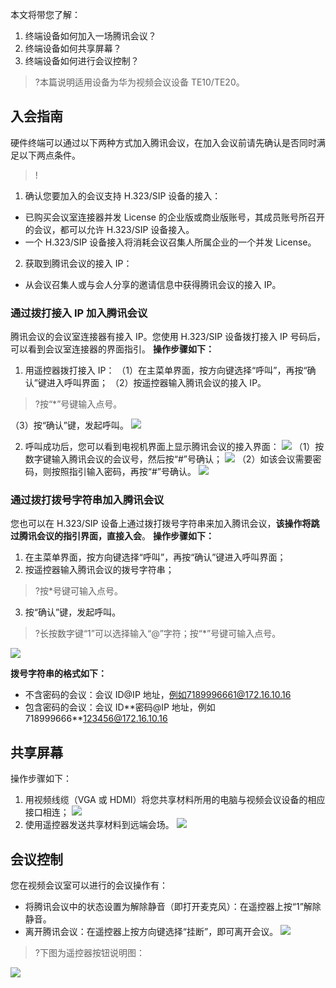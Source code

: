 本文将带您了解：
1.	终端设备如何加入一场腾讯会议？
2.	终端设备如何共享屏幕？
3.	终端设备如何进行会议控制？

>?本篇说明适用设备为华为视频会议设备 TE10/TE20。

## 入会指南
硬件终端可以通过以下两种方式加入腾讯会议，在加入会议前请先确认是否同时满足以下两点条件。
>!
1. 确认您要加入的会议支持 H.323/SIP 设备的接入：
 - 已购买会议室连接器并发 License 的企业版或商业版账号，其成员账号所召开的会议，都可以允许 H.323/SIP 设备接入。
 - 一个 H.323/SIP 设备接入将消耗会议召集人所属企业的一个并发 License。
2. 获取到腾讯会议的接入 IP：
 - 从会议召集人或与会人分享的邀请信息中获得腾讯会议的接入 IP。

### 通过拨打接入 IP 加入腾讯会议
腾讯会议的会议室连接器有接入 IP。您使用 H.323/SIP 设备拨打接入 IP 号码后，可以看到会议室连接器的界面指引。
**操作步骤如下：**
1. 用遥控器拨打接入 IP：
（1）在主菜单界面，按方向键选择“呼叫”，再按“确认”键进入呼叫界面；
（2）按遥控器输入腾讯会议的接入 IP。
>?按“*”号键输入点号。

 （3）按“确认”键，发起呼叫。
![](https://main.qcloudimg.com/raw/58b93b1d17be87ee65845a75d0271670.png)

2. 呼叫成功后，您可以看到电视机界面上显示腾讯会议的接入界面：
![](https://main.qcloudimg.com/raw/e9216c1a753dbfb91daa7576da233e17.png)
（1）按数字键输入腾讯会议的会议号，然后按“#”号确认；
![](https://main.qcloudimg.com/raw/17a7893b2382a8e8bb666b78f1e807a7.png)
（2）如该会议需要密码，则按照指引输入密码，再按“#”号确认。
![](https://main.qcloudimg.com/raw/6b720dcd084f24ee2df13f3d3cf9583d.png)

### 通过拨打拨号字符串加入腾讯会议
您也可以在 H.323/SIP 设备上通过拨打拨号字符串来加入腾讯会议，**该操作将跳过腾讯会议的指引界面，直接入会**。
**操作步骤如下：**
1. 在主菜单界面，按方向键选择“呼叫”，再按“确认”键进入呼叫界面；
2. 按遥控器输入腾讯会议的拨号字符串；
>?按*号键可输入点号。
3. 按“确认”键，发起呼叫。
>?长按数字键“1”可以选择输入“@”字符；按“*”号键可输入点号。
>
![](https://main.qcloudimg.com/raw/02ca636baf74410ced3b866d72ea303e.png)

**拨号字符串的格式如下：**
- 不含密码的会议：会议 ID@IP 地址，例如7189996661@172.16.10.16
- 包含密码的会议：会议 ID\*\*密码@IP 地址，例如718999666**123456@172.16.10.16


## 共享屏幕
操作步骤如下：
1. 用视频线缆（VGA 或 HDMI）将您共享材料所用的电脑与视频会议设备的相应接口相连；
![](https://main.qcloudimg.com/raw/b28c12f8ef1bf6006a61a386691160f6.png)
2. 使用遥控器发送共享材料到远端会场。
![](https://main.qcloudimg.com/raw/a37788afa761394b8d82eaa9ea49076c.png)

## 会议控制
您在视频会议室可以进行的会议操作有：
- 将腾讯会议中的状态设置为解除静音（即打开麦克风）：在遥控器上按“1”解除静音。
- 离开腾讯会议：在遥控器上按方向键选择“挂断”，即可离开会议。
![](https://main.qcloudimg.com/raw/4cbc93407e626d552792349d4fd7430d.png)

>?下图为遥控器按钮说明图：

![](https://main.qcloudimg.com/raw/2f273f872fd2ad11a2ce2b4bd81df306.png)
